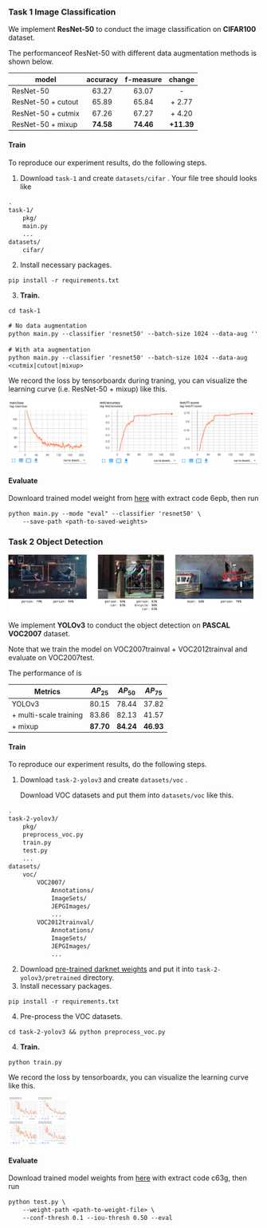 ### Task 1  Image Classification

We implement **ResNet-50** to conduct the image classification on **CIFAR100** dataset.

The performanceof ResNet-50 with different data augmentation methods is shown below.

| model              | accuracy  | f-measure |   change   |
| ------------------ | :-------: | :-------: | :--------: |
| ResNet-50          |   63.27   |   63.07   |     -      |
| ResNet-50 + cutout |   65.89   |   65.84   |   + 2.77   |
| ResNet-50 + cutmix |   67.26   |   67.27   |   + 4.20   |
| ResNet-50 + mixup  | **74.58** | **74.46** | **+11.39** |

#### Train

To reproduce our experiment results, do the following steps.

1. Download `task-1` and create `datasets/cifar` . Your file tree should looks like

```shell
.
task-1/
	pkg/
	main.py
	...
datasets/
	cifar/
```

2. Install necessary packages.

```shell
pip install -r requirements.txt
```

3. **Train.**

```shell
cd task-1
```

```shell
# No data augmentation
python main.py --classifier 'resnet50' --batch-size 1024 --data-aug ''

# With ata augmentation
python main.py --classifier 'resnet50' --batch-size 1024 --data-aug <cutmix|cutout|mixup>
```
We record the loss by tensorboardx during traning, you can visualize the learning curve (i.e. ResNet-50 + mixup) like this.

![](./teaser/resnet_learn_curve.png)

#### Evaluate

Downloard trained model weight from [here](https://pan.baidu.com/s/1sJ9knZG0WJQgs0HZ7NcJfw) with extract code $\text{6epb}$, then run

```shell
python main.py --mode "eval" --classifier 'resnet50' \
	--save-path <path-to-saved-weights>
```





### Task 2  Object Detection

<img src="./teaser/yolo_predict.png" style="zoom:48%;" />

We implement **YOLOv3** to conduct the object detection on **PASCAL VOC2007** dataset. 

Note that we train the model on VOC2007trainval + VOC2012trainval and evaluate on VOC2007test.

The performance of is

| Metrics                | $AP_{25}$ | $AP_{50}$ | $AP_{75}$ |
| -------------- | :-------: | :-------: | :-------: |
| YOLOv3  |   80.15   |   78.44   |   37.82   |
| + multi-scale training |   83.86   |   82.13   |   41.57   |
| + mixup  |   **87.70**   |   **84.24**   |   **46.93**   |

#### Train

To reproduce our experiment results, do the following steps.

1. Download `task-2-yolov3` and create `datasets/voc` . 

   Download VOC datasets and put them into `datasets/voc` like this.

```shell
.
task-2-yolov3/
	pkg/
	preprocess_voc.py
	train.py
	test.py
	...
datasets/
	voc/
		VOC2007/
			Annotations/
			ImageSets/
			JEPGImages/
			...
		VOC2012trainval/
			Annotations/
			ImageSets/
			JEPGImages/
			...
```

2. Download [pre-trained darknet weights](https://pjreddie.com/media/files/darknet53_448.weights) and put it into ```task-2-yolov3/pretrained``` directory.
3. Install necessary packages.

```shell
pip install -r requirements.txt
```

4. Pre-process the VOC datasets.

```shell
cd task-2-yolov3 && python preprocess_voc.py
```

4. **Train.**

```shell
python train.py
```

We record the loss by tensorboardx, you can visualize the learning curve like this.

<img src="./teaser/yolov3_learning_curve.png" style="zoom:20%;" />



#### Evaluate

Download trained model weights from [here](https://pan.baidu.com/s/1YIIQAI_bCGiXI_eSsxpnFA) with extract code $\text{c63g}$, then run

```shell
python test.py \
	--weight-path <path-to-weight-file> \
	--conf-thresh 0.1 --iou-thresh 0.50 --eval
```





